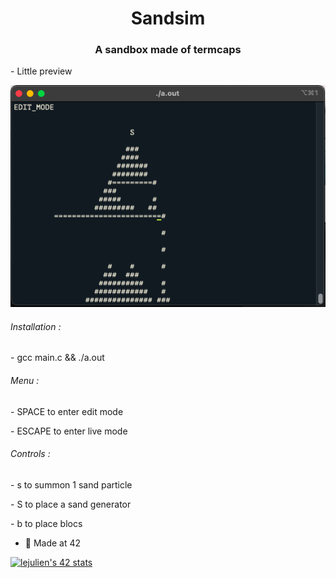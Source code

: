 <h1 align="center">Sandsim</h1>
<h3 align="center">A sandbox made of termcaps</h3>

<p> - Little preview</p>

![sandbox](sandbox.png)

<h6>  Installation :</h6>
<p>   - gcc main.c && ./a.out</p>
<h6>  Menu :</h6>
<p>   - SPACE to enter edit mode</p>
<p>   - ESCAPE to enter live mode</p>
<h6>  Controls :</h6>
<p>   - s to summon 1 sand particle</p>
<p>   - S to place a sand generator</p>
<p>   - b to place blocs</p>

- 🌱 Made at 42

[![lejulien's 42 stats](https://badge42.vercel.app/api/v2/cl1p1um7j014409mnrr06xt8z/stats?cursusId=21&coalitionId=45)](https://github.com/JaeSeoKim/badge42)
